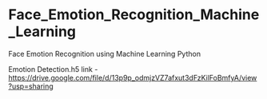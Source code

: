 # Face_Emotion_Recognition_Machine_Learning
Face Emotion Recognition using Machine Learning Python

Emotion Detection.h5 link - https://drive.google.com/file/d/13p9p_odmjzVZ7afxut3dFzKilFoBmfyA/view?usp=sharing
